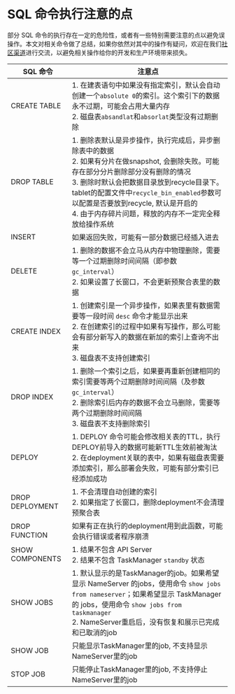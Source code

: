 # SQL 命令执行注意的点

部分 SQL 命令的执行存在一定的危险性，或者有一些特别需要注意的点以避免误操作。本文对相关命令做了总结，如果你依然对其中的操作有疑问，欢迎在我们[社区渠道](https://github.com/4paradigm/OpenMLDB#11-community)进行交流，以避免相关操作给你的开发和生产环境带来损失。

|  SQL 命令      |       注意点                                   |
| ------------- | --------------------------------------------- |
| CREATE TABLE  | 1. 在建表语句中如果没有指定索引，默认会自动创建一个`absolute 0`的索引。这个索引下的数据永不过期，可能会占用大量内存 <br> 2. 磁盘表`absandlat`和`absorlat`类型没有过期删除
| DROP TABLE    | 1. 删除表默认是异步操作，执行完成后，异步删除表中的数据 <br> 2. 如果有分片在做snapshot, 会删除失败。可能存在部分分片删除部分没有删除的情况 <br> 3. 删除时默认会把数据目录放到recycle目录下。tablet的配置文件中`recycle_bin_enabled`参数可以配置是否要放到recycle, 默认是开启的 <br> 4. 由于内存碎片问题，释放的内存不一定完全释放给操作系统
| INSERT        | 如果返回失败，可能有一部分数据已经插入进去
| DELETE        | 1. 删除的数据不会立马从内存中物理删除，需要等一个过期删除时间间隔（即参数 `gc_interval`） <br> 2. 如果设置了长窗口，不会更新预聚合表里的数据
| CREATE INDEX  | 1. 创建索引是一个异步操作，如果表里有数据需要等一段时间 `desc` 命令才能显示出来 <br> 2. 在创建索引的过程中如果有写操作，那么可能会有部分新写入的数据在新加的索引上查询不出来 <br> 3. 磁盘表不支持创建索引
| DROP INDEX    | 1. 删除一个索引之后，如果要再重新创建相同的索引需要等两个过期删除时间间隔（及参数 `gc_interval`） <br> 2. 删除索引后内存的数据不会立马删除，需要等两个过期删除时间间隔 <br> 3. 磁盘表不支持删除索引
| DEPLOY        | 1. DEPLOY 命令可能会修改相关表的TTL，执行DEPLOY前导入的数据可能新TTL生效前被淘汰 <br> 2. 在deployment关联的表中，如果有磁盘表需要添加索引，那么部署会失败，可能有部分索引已经添加成功
| DROP DEPLOYMENT | 1. 不会清理自动创建的索引 <br> 2. 如果指定了长窗口，删除deployment不会清理预聚合表
| DROP FUNCTION | 如果有正在执行的deployment用到此函数，可能会执行错误或者程序崩溃
| SHOW COMPONENTS | 1. 结果不包含 API Server <br> 2. 结果不包含 TaskManager `standby` 状态
| SHOW JOBS     | 1. 默认显示的是TaskManager的job。如果希望显示 NameServer 的jobs，使用命令 `show jobs from nameserver`；如果希望显示 TaskManager 的 jobs，使用命令 `show jobs from taskmanager` <br> 2. NameServer重启后，没有恢复和展示已完成和已取消的job
| SHOW JOB      | 只能显示TaskManager里的job, 不支持显示NameServer里的job
| STOP JOB      | 只能停止TaskManager里的job, 不支持停止NameServer里的job
